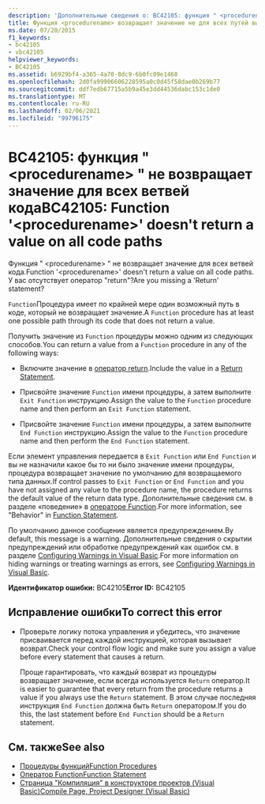 ```yaml
---
description: 'Дополнительные сведения о: BC42105: функция " <procedurename> " не возвращает значение для всех ветвей кода'
title: Функция <procedurename> возвращает значение не для всех путей выполнения
ms.date: 07/20/2015
f1_keywords:
- bc42105
- vbc42105
helpviewer_keywords:
- BC42105
ms.assetid: b6929bf4-a365-4a70-8dc9-6b0fc09e1468
ms.openlocfilehash: 2d0fa99906606228595a0c0d45f58dae0b269b77
ms.sourcegitcommit: ddf7edb67715a5b9a45e3dd44536dabc153c1de0
ms.translationtype: MT
ms.contentlocale: ru-RU
ms.lasthandoff: 02/06/2021
ms.locfileid: "99796175"
---
```

# <a name="bc42105-function-procedurename-doesnt-return-a-value-on-all-code-paths"></a><span data-ttu-id="93282-103">BC42105: функция " \<procedurename> " не возвращает значение для всех ветвей кода</span><span class="sxs-lookup"><span data-stu-id="93282-103">BC42105: Function '\<procedurename>' doesn't return a value on all code paths</span></span>

<span data-ttu-id="93282-104">Функция " \<procedurename> " не возвращает значение для всех ветвей кода.</span><span class="sxs-lookup"><span data-stu-id="93282-104">Function '\<procedurename>' doesn't return a value on all code paths.</span></span> <span data-ttu-id="93282-105">У вас отсутствует оператор "return"?</span><span class="sxs-lookup"><span data-stu-id="93282-105">Are you missing a 'Return' statement?</span></span>

 <span data-ttu-id="93282-106">`Function`Процедура имеет по крайней мере один возможный путь в коде, который не возвращает значение.</span><span class="sxs-lookup"><span data-stu-id="93282-106">A `Function` procedure has at least one possible path through its code that does not return a value.</span></span>

 <span data-ttu-id="93282-107">Получить значение из `Function` процедуры можно одним из следующих способов.</span><span class="sxs-lookup"><span data-stu-id="93282-107">You can return a value from a `Function` procedure in any of the following ways:</span></span>

- <span data-ttu-id="93282-108">Включите значение в [оператор return](../statements/return-statement.md).</span><span class="sxs-lookup"><span data-stu-id="93282-108">Include the value in a [Return Statement](../statements/return-statement.md).</span></span>

- <span data-ttu-id="93282-109">Присвойте значение `Function` имени процедуры, а затем выполните `Exit Function` инструкцию.</span><span class="sxs-lookup"><span data-stu-id="93282-109">Assign the value to the `Function` procedure name and then perform an `Exit Function` statement.</span></span>

- <span data-ttu-id="93282-110">Присвойте значение `Function` имени процедуры, а затем выполните `End Function` инструкцию.</span><span class="sxs-lookup"><span data-stu-id="93282-110">Assign the value to the `Function` procedure name and then perform the `End Function` statement.</span></span>

 <span data-ttu-id="93282-111">Если элемент управления передается в `Exit Function` или `End Function` и вы не назначили какое бы то ни было значение имени процедуры, процедура возвращает значение по умолчанию для возвращаемого типа данных.</span><span class="sxs-lookup"><span data-stu-id="93282-111">If control passes to `Exit Function` or `End Function` and you have not assigned any value to the procedure name, the procedure returns the default value of the return data type.</span></span> <span data-ttu-id="93282-112">Дополнительные сведения см. в разделе «поведение» в [операторе Function](../statements/function-statement.md).</span><span class="sxs-lookup"><span data-stu-id="93282-112">For more information, see "Behavior" in [Function Statement](../statements/function-statement.md).</span></span>

 <span data-ttu-id="93282-113">По умолчанию данное сообщение является предупреждением.</span><span class="sxs-lookup"><span data-stu-id="93282-113">By default, this message is a warning.</span></span> <span data-ttu-id="93282-114">Дополнительные сведения о скрытии предупреждений или обработке предупреждений как ошибок см. в разделе [Configuring Warnings in Visual Basic](/visualstudio/ide/configuring-warnings-in-visual-basic).</span><span class="sxs-lookup"><span data-stu-id="93282-114">For more information on hiding warnings or treating warnings as errors, see [Configuring Warnings in Visual Basic](/visualstudio/ide/configuring-warnings-in-visual-basic).</span></span>

 <span data-ttu-id="93282-115">**Идентификатор ошибки:** BC42105</span><span class="sxs-lookup"><span data-stu-id="93282-115">**Error ID:** BC42105</span></span>

## <a name="to-correct-this-error"></a><span data-ttu-id="93282-116">Исправление ошибки</span><span class="sxs-lookup"><span data-stu-id="93282-116">To correct this error</span></span>

- <span data-ttu-id="93282-117">Проверьте логику потока управления и убедитесь, что значение присваивается перед каждой инструкцией, которая вызывает возврат.</span><span class="sxs-lookup"><span data-stu-id="93282-117">Check your control flow logic and make sure you assign a value before every statement that causes a return.</span></span>

     <span data-ttu-id="93282-118">Проще гарантировать, что каждый возврат из процедуры возвращает значение, если всегда используется `Return` оператор.</span><span class="sxs-lookup"><span data-stu-id="93282-118">It is easier to guarantee that every return from the procedure returns a value if you always use the `Return` statement.</span></span> <span data-ttu-id="93282-119">В этом случае последняя инструкция `End Function` должна быть `Return` оператором.</span><span class="sxs-lookup"><span data-stu-id="93282-119">If you do this, the last statement before `End Function` should be a `Return` statement.</span></span>

## <a name="see-also"></a><span data-ttu-id="93282-120">См. также</span><span class="sxs-lookup"><span data-stu-id="93282-120">See also</span></span>

- [<span data-ttu-id="93282-121">Процедуры функций</span><span class="sxs-lookup"><span data-stu-id="93282-121">Function Procedures</span></span>](../../programming-guide/language-features/procedures/function-procedures.md)
- [<span data-ttu-id="93282-122">Оператор Function</span><span class="sxs-lookup"><span data-stu-id="93282-122">Function Statement</span></span>](../statements/function-statement.md)
- [<span data-ttu-id="93282-123">Страница "Компиляция" в конструкторе проектов (Visual Basic)</span><span class="sxs-lookup"><span data-stu-id="93282-123">Compile Page, Project Designer (Visual Basic)</span></span>](/visualstudio/ide/reference/compile-page-project-designer-visual-basic)
